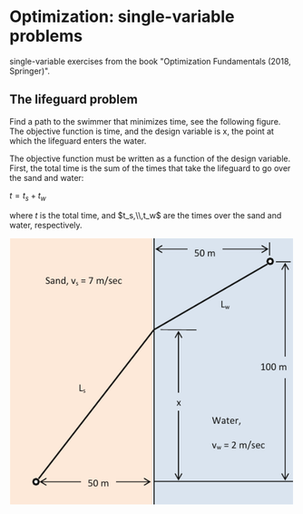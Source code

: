 # Optimization: single-variable problems

single-variable exercises from the book "Optimization Fundamentals (2018, Springer)".

## The lifeguard problem

Find a path to the swimmer that minimizes time, see the following figure. The objective function is time, and the
design variable is x, the point at which the lifeguard enters the water.

The objective function must be written as a function of the design variable. First, the total time is the sum of
the times that take the lifeguard to go over the sand and water:

$t = t_s + t_w$

where $t$ is the total time, and $t_s,\\,t_w$ are the times over the sand and water, respectively.


<img src="images/1.lifeguard.png" alt="The lifeguard problem" width="500" height="auto"/>
